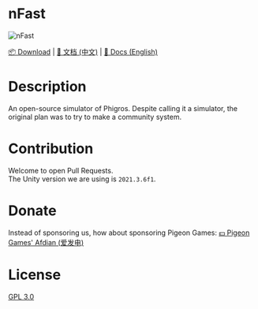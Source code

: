 # nFast
![nFast](https://socialify.git.ci/Klrohias/nFast/image?font=Source%20Code%20Pro&forks=1&issues=1&language=1&name=1&owner=1&pulls=1&stargazers=1&theme=Light)

[📦 Download](https://github.com/Klrohias/nFast/releases) | [📃 文档 (中文)](README.md) | [📃 Docs (English)](README.en.md)

# Description
An open-source simulator of Phigros. Despite calling it a simulator, the original plan was to try to make a community system.  

# Contribution
Welcome to open Pull Requests.  
The Unity version we are using is `2021.3.6f1`.  

# Donate
Instead of sponsoring us, how about sponsoring Pigeon Games: [💵 Pigeon Games' Afdian (爱发电)](https://afdian.net/a/pigeongames)  

# License
[GPL 3.0](LICENSE)
